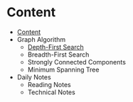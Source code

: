 # Content

* [Content](./)
* Graph Algorithm
  * [Depth-First Search](graph-algorithm/depth-first-search.md)
  * Breadth-First Search
  * Strongly Connected Components
  * Minimum Spanning Tree
* Daily Notes
  * Reading Notes
  * Technical Notes

